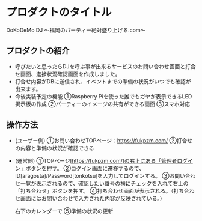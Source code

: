 # プロダクトのタイトル
DoKoDeMo DJ
〜福岡のパーティー絶対盛り上げる.com〜
## プロダクトの紹介

- 呼びたいと思ったらDJを呼ぶ事が出来るサービスのお問い合わせ画面と打合せ画面、進捗状況確認画面を作成しました。
- 打合せ内容がDBに送信され、イベントまでの準備の状況がいつでも確認が出来ます。
- 今後実装予定の機能
  ①Raspberry Piを使った誰でもガヤが表示できるLED掲示板の作成
  ②パーティーのイメージの共有ができる画面
  ③スマホ対応

## 操作方法
- (ユーザー側)
   ①お問い合わせTOPページ：https://fukpzm.com/
   ②打合せの内容と準備の状況が確認できる

- (運営側)
  ①TOPページ[https://fukpzm.com/]の右上にある「管理者ログイン」ボタンを押す。
  ②ログイン画面に遷移するので、ID[aragosta]/Password[tonkotsu]を入力してログインする。
  ③お問い合わせ一覧が表示されるので、確認したい番号の横にチェックを入れて右上の「打ち合わせ」ボタンを押す。
  ④打ち合わせ画面が表示される。（打ち合わせ画面にはお問い合わせで入力された内容が反映されている。）
  
  右下のカレンダーで
  ⑤準備の状況の更新
